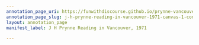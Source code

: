```yaml
---
annotation_page_uri: https://funwithdiscourse.github.io/prynne-vancouver-1971/annotations/j-h-prynne-reading-in-vancouver-1971-canvas-1-contexts-and-questions.json
annotation_page_slug: j-h-prynne-reading-in-vancouver-1971-canvas-1-contexts-and-questions
layout: annotation_page
manifest_label: J H Prynne Reading in Vancouver, 1971

---
```

